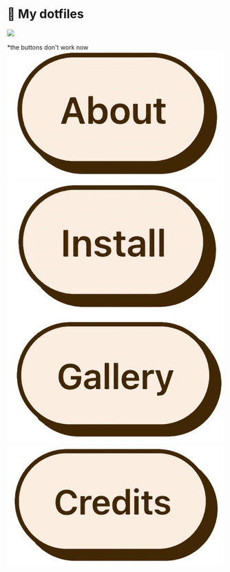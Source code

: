 # 💖 My dotfiles
<p>
<img src="https://raw.githubusercontent.com/catppuccin/catppuccin/main/assets/palette/macchiato.png">
<p>
<p>
<!--- Buttons --->
*the buttons don't work now

<img src="/.github/assets/About.png">
<img src="/.github/assets/Install.png">
<img src="/.github/assets/Gallery.png">
<img src="/.github/assets/Credits.png">
